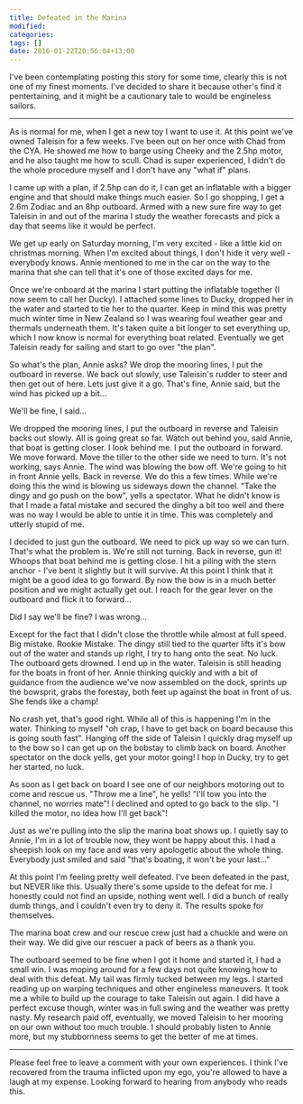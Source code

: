 ```yaml
---
title: Defeated in the Marina
modified:
categories: 
tags: []
date: 2016-01-22T20:56:04+13:00
---
```


I've been  contemplating posting this story  for some time, clearly  this is not
one of  my finest  moments. I've  decided to  share it  because other's  find it
pentertaining, and it might be a cautionary tale to would be engineless sailors.

---

As is normal for me, when I get a new  toy I want to use it. At this point we've
owned Taleisin  for a few weeks.  I've been out on  her once with Chad  from the
CYA. He  showed me how to  barge using Cheeky and  the 2.5hp motor, and  he also
taught  me how  to scull.  Chad  is super  experienced,  I didn't  do the  whole
procedure myself and I don't have any "what if" plans.

I came up with a plan, if 2.5hp can do it, I can get an inflatable with a bigger
engine and that should  make things much easier. So I go shopping,  I get a 2.6m
Zodiac and an  8hp outboard. Armed with a  new sure fire way to  get Taleisin in
and out of  the marina I study the  weather forecasts and pick a  day that seems
like it would be perfect.
<!--more-->

We get  up early on Saturday  morning, I'm very excited  - like a little  kid on
christmas morning. When  I'm excited about things,  I don't hide it  very well -
everybody knows. Annie mentioned to me in the  car on the way to the marina that
she can tell that it's one of those excited days for me.

Once we're onboard at the marina I  start putting the inflatable together (I now
seem to  call her Ducky).  I attached  some lines to  Ducky, dropped her  in the
water and started to  tie her to the quarter. Keep in mind  this was pretty much
winter time  in New  Zealand so  I was  wearing foul  weather gear  and thermals
underneath them. It's taken quite a bit longer to set everything up, which I now
know is normal for everything boat related. Eventually we get Taleisin ready for
sailing and start to go over "the plan".

So what's the plan, Annie asks? We drop the mooring lines, I put the outboard in
reverse. We back out slowly, use Taleisin's  rudder to steer and then get out of
here. Lets just give  it a go. That's fine, Annie said, but  the wind has picked
up a bit...

We'll be fine, I said...

We dropped the mooring  lines, I put the outboard in  reverse and Taleisin backs
out slowly. All  is going great so  far. Watch out behind you,  said Annie, that
boat is getting closer. I look behind me. I put the outboard in forward. We move
forward. Move the  tiller to the other  side we need to turn.  It's not working,
says Annie. The wind was blowing the bow  off. We're going to hit in front Annie
yells. Back in reverse. We do this a  few times. While we're doing this the wind
is blowing  us sideways down  the channel.  "Take the dingy  and go push  on the
bow", yells a spectator. What he didn't know  is that I made a fatal mistake and
secured the dinghy a bit too well and there  was no way I would be able to untie
it in time. This was completely and utterly stupid of me.

I decided  to just  gun the outboard.  We need to  pick up  way so we  can turn.
That's what the  problem is. We're still  not turning. Back in  reverse, gun it!
Whoops that  boat behind  me is  getting close. I  hit a  piling with  the stern
anchor - I've bent  it slightly but it will survive. At this  point I think that
it might  be a  good idea to  go forward.  By now  the bow is  in a  much better
position  and we  might actually  get out.  I reach  for the  gear lever  on the
outboard and flick it to forward...

Did I say we'll be fine? I was wrong...

Except for the fact that I didn't close the throttle while almost at full speed.
Big mistake. Rookie Mistake. The dingy still  tied to the quarter lifts it's bow
out of the water and stands up right, I  try to hang onto the seat. No luck. The
outboard gets drowned. I end up in  the water. Taleisin is still heading for the
boats in front  of her. Annie thinking  quickly and with a bit  of guidance from
the audience we've now assembled on the dock, sprints up the bowsprit, grabs the
forestay, both feet up against the boat in front of us. She fends like a champ!

No crash  yet, that's  good right.  While all of  this is  happening I'm  in the
water. Thinking to myself "oh crap, I have  to get back on board because this is
going south fast". Hanging off the side  of Taleisin I quickly drag myself up to
the bow so I can get up on the bobstay to climb back on board. Another spectator
on the dock yells, get your motor going! I hop in Ducky, try to get her started,
no luck.

As soon as I get  back on board I see one of our  neighbors motoring out to come
and rescue us. "Throw  me a line", he yells! "I'll tow you  into the channel, no
worries mate"! I declined and opted to go back to the slip. "I killed the motor,
no idea how I'll get back"!

Just as we're pulling  into the slip the marina boat shows up.  I quietly say to
Annie, I'm  in a  lot of trouble  now, they wont  be happy  about this. I  had a
sheepish  look  on my  face  and  was very  apologetic  about  the whole  thing.
Everybody just smiled and said "that's boating, it won't be your last..."

At this point I'm feeling pretty well  defeated. I've been defeated in the past,
but  NEVER like  this. Usually  there's  some upside  to  the defeat  for me.  I
honestly could not  find an upside, nothing  went well. I did a  bunch of really
dumb  things,  and I  couldn't  even  try to  deny  it.  The results  spoke  for
themselves.

The marina boat  crew and our rescue crew  just had a chuckle and  were on their
way. We did give our rescuer a pack of beers as a thank you.

The outboard seemed to be fine when I got  it home and started it, I had a small
win. I was moping around for a few  days not quite knowing how to deal with this
defeat. My  tail was  firmly tucked  between my  legs. I  started reading  up on
warping techniques and  other engineless maneuvers. It took me  a while to build
up the courage to  take Taleisin out again. I did have  a perfect excuse though,
winter was in full swing and the weather was pretty nasty. My research paid off,
eventually,  we moved  Taleisin  to her  mooring  on our  own  without too  much
trouble. I  should probably listen to  Annie more, but my  stubbornness seems to
get the better of me at times.

---

Please feel  free to  leave a comment  with your own  experiences. I  think I've
recovered from the trauma inflicted upon my  ego, you're allowed to have a laugh
at my expense. Looking forward to hearing from anybody who reads this.





